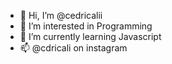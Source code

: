 - 👋 Hi, I’m @cedricalii
- 👀 I’m interested in Programming
- 🌱 I’m currently learning Javascript
- 📫 @cdricali on instagram

